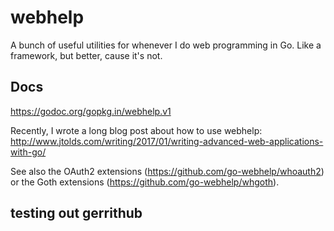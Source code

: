 # webhelp

A bunch of useful utilities for whenever I do web programming in Go. Like a framework, but better, cause it's not.

## Docs

https://godoc.org/gopkg.in/webhelp.v1

Recently, I wrote a long blog post about how to use webhelp:
http://www.jtolds.com/writing/2017/01/writing-advanced-web-applications-with-go/

See also the OAuth2 extensions (https://github.com/go-webhelp/whoauth2) or
the Goth extensions (https://github.com/go-webhelp/whgoth).

## testing out gerrithub
